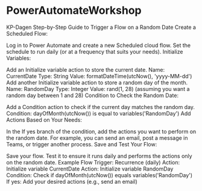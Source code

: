 # PowerAutomateWorkshop
KP-Dagen
Step-by-Step Guide to Trigger a Flow on a Random Date
Create a Scheduled Flow:

Log in to Power Automate and create a new Scheduled cloud flow.
Set the schedule to run daily (or at a frequency that suits your needs).
Initialize Variables:

Add an Initialize variable action to store the current date.
Name: CurrentDate
Type: String
Value: formatDateTime(utcNow(), 'yyyy-MM-dd')
Add another Initialize variable action to store a random day of the month.
Name: RandomDay
Type: Integer
Value: rand(1, 28) (assuming you want a random day between 1 and 28)
Condition to Check the Random Date:

Add a Condition action to check if the current day matches the random day.
Condition: dayOfMonth(utcNow()) is equal to variables('RandomDay')
Add Actions Based on Your Needs:

In the If yes branch of the condition, add the actions you want to perform on the random date.
For example, you can send an email, post a message in Teams, or trigger another process.
Save and Test Your Flow:

Save your flow.
Test it to ensure it runs daily and performs the actions only on the random date.
Example Flow
Trigger: Recurrence (daily)
Action: Initialize variable CurrentDate
Action: Initialize variable RandomDay
Condition: Check if dayOfMonth(utcNow()) equals variables('RandomDay')
If yes: Add your desired actions (e.g., send an email)
